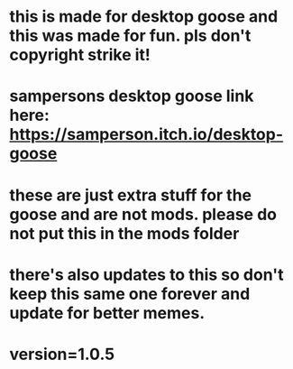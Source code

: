 # this is made for desktop goose and this was made for fun. pls don't copyright strike it!
# sampersons desktop goose link here: https://samperson.itch.io/desktop-goose
# these are just extra stuff for the goose and are not mods. please do not put this in the mods folder
# there's also updates to this so don't keep this same one forever and update for better memes.
# version=1.0.5
